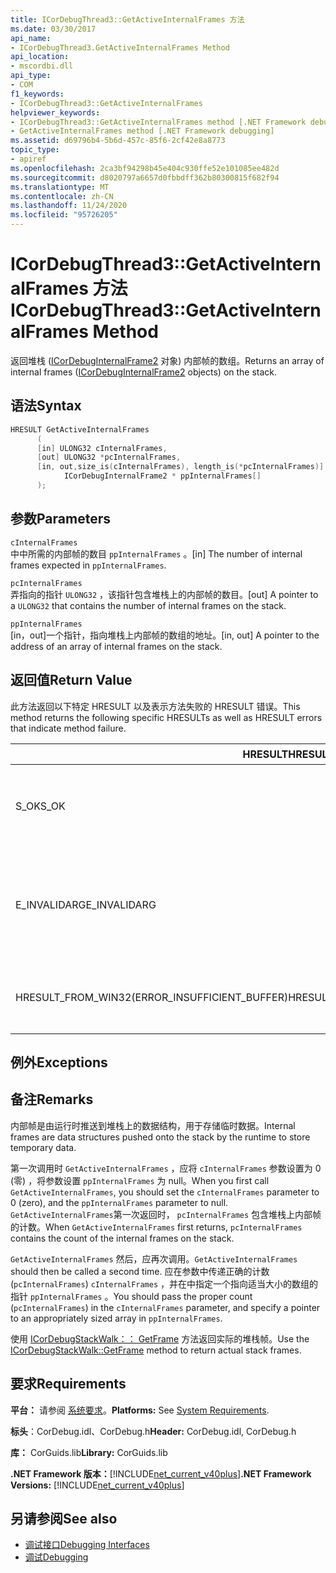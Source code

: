 ```yaml
---
title: ICorDebugThread3::GetActiveInternalFrames 方法
ms.date: 03/30/2017
api_name:
- ICorDebugThread3.GetActiveInternalFrames Method
api_location:
- mscordbi.dll
api_type:
- COM
f1_keywords:
- ICorDebugThread3::GetActiveInternalFrames
helpviewer_keywords:
- ICorDebugThread3::GetActiveInternalFrames method [.NET Framework debugging]
- GetActiveInternalFrames method [.NET Framework debugging]
ms.assetid: d69796b4-5b6d-457c-85f6-2cf42e8a8773
topic_type:
- apiref
ms.openlocfilehash: 2ca3bf94298b45e404c930ffe52e101085ee482d
ms.sourcegitcommit: d8020797a6657d0fbbdff362b80300815f682f94
ms.translationtype: MT
ms.contentlocale: zh-CN
ms.lasthandoff: 11/24/2020
ms.locfileid: "95726205"
---
```

# <a name="icordebugthread3getactiveinternalframes-method"></a><span data-ttu-id="58cb6-102">ICorDebugThread3::GetActiveInternalFrames 方法</span><span class="sxs-lookup"><span data-stu-id="58cb6-102">ICorDebugThread3::GetActiveInternalFrames Method</span></span>

<span data-ttu-id="58cb6-103">返回堆栈 ([ICorDebugInternalFrame2](icordebuginternalframe2-interface.md) 对象) 内部帧的数组。</span><span class="sxs-lookup"><span data-stu-id="58cb6-103">Returns an array of internal frames ([ICorDebugInternalFrame2](icordebuginternalframe2-interface.md) objects) on the stack.</span></span>  
  
## <a name="syntax"></a><span data-ttu-id="58cb6-104">语法</span><span class="sxs-lookup"><span data-stu-id="58cb6-104">Syntax</span></span>  
  
```cpp
HRESULT GetActiveInternalFrames  
      (  
      [in] ULONG32 cInternalFrames,  
      [out] ULONG32 *pcInternalFrames,  
      [in, out,size_is(cInternalFrames), length_is(*pcInternalFrames)]  
            ICorDebugInternalFrame2 * ppInternalFrames[]  
      );  
```  
  
## <a name="parameters"></a><span data-ttu-id="58cb6-105">参数</span><span class="sxs-lookup"><span data-stu-id="58cb6-105">Parameters</span></span>  

 `cInternalFrames`  
 <span data-ttu-id="58cb6-106">中中所需的内部帧的数目 `ppInternalFrames` 。</span><span class="sxs-lookup"><span data-stu-id="58cb6-106">[in] The number of internal frames expected in `ppInternalFrames`.</span></span>  
  
 `pcInternalFrames`  
 <span data-ttu-id="58cb6-107">弄指向的指针 `ULONG32` ，该指针包含堆栈上的内部帧的数目。</span><span class="sxs-lookup"><span data-stu-id="58cb6-107">[out] A pointer to a `ULONG32` that contains the number of internal frames on the stack.</span></span>  
  
 `ppInternalFrames`  
 <span data-ttu-id="58cb6-108">[in，out]一个指针，指向堆栈上内部帧的数组的地址。</span><span class="sxs-lookup"><span data-stu-id="58cb6-108">[in, out] A pointer to the address of an array of internal frames on the stack.</span></span>  
  
## <a name="return-value"></a><span data-ttu-id="58cb6-109">返回值</span><span class="sxs-lookup"><span data-stu-id="58cb6-109">Return Value</span></span>  

 <span data-ttu-id="58cb6-110">此方法返回以下特定 HRESULT 以及表示方法失败的 HRESULT 错误。</span><span class="sxs-lookup"><span data-stu-id="58cb6-110">This method returns the following specific HRESULTs as well as HRESULT errors that indicate method failure.</span></span>  
  
|<span data-ttu-id="58cb6-111">HRESULT</span><span class="sxs-lookup"><span data-stu-id="58cb6-111">HRESULT</span></span>|<span data-ttu-id="58cb6-112">说明</span><span class="sxs-lookup"><span data-stu-id="58cb6-112">Description</span></span>|  
|-------------|-----------------|  
|<span data-ttu-id="58cb6-113">S_OK</span><span class="sxs-lookup"><span data-stu-id="58cb6-113">S_OK</span></span>|<span data-ttu-id="58cb6-114">已成功创建 [ICorDebugInternalFrame2](icordebuginternalframe2-interface.md) 对象。</span><span class="sxs-lookup"><span data-stu-id="58cb6-114">The [ICorDebugInternalFrame2](icordebuginternalframe2-interface.md) object was successfully created.</span></span>|  
|<span data-ttu-id="58cb6-115">E_INVALIDARG</span><span class="sxs-lookup"><span data-stu-id="58cb6-115">E_INVALIDARG</span></span>|<span data-ttu-id="58cb6-116">`cInternalFrames` 不为零，并且 `ppInternalFrames` 为 `null` 或 `pcInternalFrames` 为 `null` 。</span><span class="sxs-lookup"><span data-stu-id="58cb6-116">`cInternalFrames` is not zero and `ppInternalFrames` is `null`, or `pcInternalFrames` is `null`.</span></span>|  
|<span data-ttu-id="58cb6-117">HRESULT_FROM_WIN32(ERROR_INSUFFICIENT_BUFFER)</span><span class="sxs-lookup"><span data-stu-id="58cb6-117">HRESULT_FROM_WIN32(ERROR_INSUFFICIENT_BUFFER)</span></span>|<span data-ttu-id="58cb6-118">`ppInternalFrames` 小于内部帧的计数。</span><span class="sxs-lookup"><span data-stu-id="58cb6-118">`ppInternalFrames` is smaller than the count of internal frames.</span></span>|  
  
## <a name="exceptions"></a><span data-ttu-id="58cb6-119">例外</span><span class="sxs-lookup"><span data-stu-id="58cb6-119">Exceptions</span></span>  
  
## <a name="remarks"></a><span data-ttu-id="58cb6-120">备注</span><span class="sxs-lookup"><span data-stu-id="58cb6-120">Remarks</span></span>  

 <span data-ttu-id="58cb6-121">内部帧是由运行时推送到堆栈上的数据结构，用于存储临时数据。</span><span class="sxs-lookup"><span data-stu-id="58cb6-121">Internal frames are data structures pushed onto the stack by the runtime to store temporary data.</span></span>  
  
 <span data-ttu-id="58cb6-122">第一次调用时 `GetActiveInternalFrames` ，应将 `cInternalFrames` 参数设置为 0 (零) ，将参数设置 `ppInternalFrames` 为 null。</span><span class="sxs-lookup"><span data-stu-id="58cb6-122">When you first call `GetActiveInternalFrames`, you should set the `cInternalFrames` parameter to 0 (zero), and the `ppInternalFrames` parameter to null.</span></span> <span data-ttu-id="58cb6-123">`GetActiveInternalFrames`第一次返回时， `pcInternalFrames` 包含堆栈上内部帧的计数。</span><span class="sxs-lookup"><span data-stu-id="58cb6-123">When `GetActiveInternalFrames` first returns, `pcInternalFrames` contains the count of the internal frames on the stack.</span></span>  
  
 <span data-ttu-id="58cb6-124">`GetActiveInternalFrames` 然后，应再次调用。</span><span class="sxs-lookup"><span data-stu-id="58cb6-124">`GetActiveInternalFrames` should then be called a second time.</span></span> <span data-ttu-id="58cb6-125">应在参数中传递正确的计数 (`pcInternalFrames`) `cInternalFrames` ，并在中指定一个指向适当大小的数组的指针 `ppInternalFrames` 。</span><span class="sxs-lookup"><span data-stu-id="58cb6-125">You should pass the proper count (`pcInternalFrames`) in the `cInternalFrames` parameter, and specify a pointer to an appropriately sized array in `ppInternalFrames`.</span></span>  
  
 <span data-ttu-id="58cb6-126">使用 [ICorDebugStackWalk：： GetFrame](icordebugthread3-getactiveinternalframes-method.md) 方法返回实际的堆栈帧。</span><span class="sxs-lookup"><span data-stu-id="58cb6-126">Use the [ICorDebugStackWalk::GetFrame](icordebugthread3-getactiveinternalframes-method.md) method to return actual stack frames.</span></span>  
  
## <a name="requirements"></a><span data-ttu-id="58cb6-127">要求</span><span class="sxs-lookup"><span data-stu-id="58cb6-127">Requirements</span></span>  

 <span data-ttu-id="58cb6-128">**平台：** 请参阅 [系统要求](../../get-started/system-requirements.md)。</span><span class="sxs-lookup"><span data-stu-id="58cb6-128">**Platforms:** See [System Requirements](../../get-started/system-requirements.md).</span></span>  
  
 <span data-ttu-id="58cb6-129">**标头**：CorDebug.idl、CorDebug.h</span><span class="sxs-lookup"><span data-stu-id="58cb6-129">**Header:** CorDebug.idl, CorDebug.h</span></span>  
  
 <span data-ttu-id="58cb6-130">**库：** CorGuids.lib</span><span class="sxs-lookup"><span data-stu-id="58cb6-130">**Library:** CorGuids.lib</span></span>  
  
 <span data-ttu-id="58cb6-131">**.NET Framework 版本：**[!INCLUDE[net_current_v40plus](../../../../includes/net-current-v40plus-md.md)]</span><span class="sxs-lookup"><span data-stu-id="58cb6-131">**.NET Framework Versions:** [!INCLUDE[net_current_v40plus](../../../../includes/net-current-v40plus-md.md)]</span></span>  
  
## <a name="see-also"></a><span data-ttu-id="58cb6-132">另请参阅</span><span class="sxs-lookup"><span data-stu-id="58cb6-132">See also</span></span>

- [<span data-ttu-id="58cb6-133">调试接口</span><span class="sxs-lookup"><span data-stu-id="58cb6-133">Debugging Interfaces</span></span>](debugging-interfaces.md)
- [<span data-ttu-id="58cb6-134">调试</span><span class="sxs-lookup"><span data-stu-id="58cb6-134">Debugging</span></span>](index.md)
